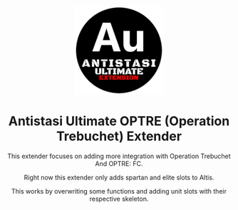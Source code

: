 <div align="center">
  <img alt="Antistasi Ultimate OPTRE Extension" width="200" height="200" src="ext_black.png">

  # Antistasi Ultimate OPTRE (Operation Trebuchet) Extender
  This extender focuses on adding more integration with Operation Trebuchet And OPTRE: FC.
  
  Right now this extender only adds spartan and elite slots to Altis.

  This works by overwriting some functions and adding unit slots with their respective skeleton.
</div>